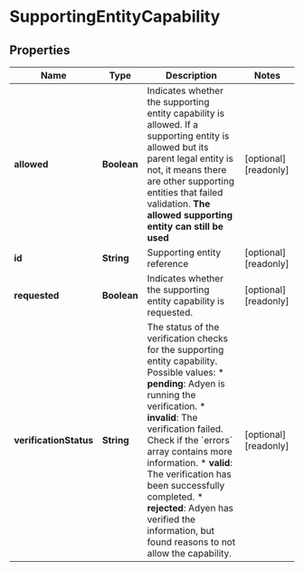 

# SupportingEntityCapability


## Properties

| Name | Type | Description | Notes |
|------------ | ------------- | ------------- | -------------|
|**allowed** | **Boolean** | Indicates whether the supporting entity capability is allowed.  If a supporting entity is allowed but its parent legal entity is not, it means there are other supporting entities that failed validation.  **The allowed supporting entity can still be used** |  [optional] [readonly] |
|**id** | **String** | Supporting entity reference  |  [optional] [readonly] |
|**requested** | **Boolean** | Indicates whether the supporting entity capability is requested.  |  [optional] [readonly] |
|**verificationStatus** | **String** | The status of the verification checks for the supporting entity capability.  Possible values:  * **pending**: Adyen is running the verification.  * **invalid**: The verification failed. Check if the &#x60;errors&#x60; array contains more information.  * **valid**: The verification has been successfully completed.  * **rejected**: Adyen has verified the information, but found reasons to not allow the capability.  |  [optional] [readonly] |



